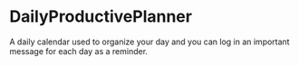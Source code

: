 # DailyProductivePlanner
A daily calendar used to organize your day and  you can log in an important message for each day as a reminder.
